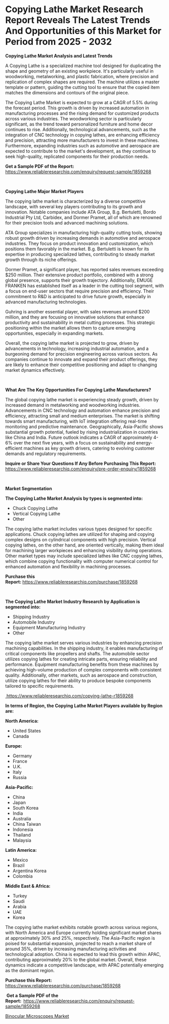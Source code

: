 <p><h1>Copying Lathe Market Research Report Reveals The Latest Trends And Opportunities of this Market for Period from 2025 - 2032</h1></p><p><strong>Copying Lathe Market Analysis and Latest Trends</strong></p>
<p><p>A Copying Lathe is a specialized machine tool designed for duplicating the shape and geometry of an existing workpiece. It's particularly useful in woodworking, metalworking, and plastic fabrication, where precision and replication of complex shapes are required. The machine utilizes a master template or pattern, guiding the cutting tool to ensure that the copied item matches the dimensions and contours of the original piece.</p><p>The Copying Lathe Market is expected to grow at a CAGR of 5.5% during the forecast period. This growth is driven by increased automation in manufacturing processes and the rising demand for customized products across various industries. The woodworking sector is particularly significant, as the trend toward personalized furniture and home decor continues to rise. Additionally, technological advancements, such as the integration of CNC technology in copying lathes, are enhancing efficiency and precision, attracting more manufacturers to invest in these machines. Furthermore, expanding industries such as automotive and aerospace are expected to contribute to the market's development, as they continue to seek high-quality, replicated components for their production needs.</p></p>
<p><strong>Get a Sample PDF of the Report:&nbsp;</strong> <a href="https://www.reliableresearchiq.com/enquiry/request-sample/1859268?utm_campaign=2463&utm_medium=2&utm_source=Github&utm_content=ia&utm_term=08042025&utm_id=copying-lathe">https://www.reliableresearchiq.com/enquiry/request-sample/1859268</a></p>
<p>&nbsp;</p>
<p><strong>Copying Lathe Major Market Players</strong></p>
<p><p>The copying lathe market is characterized by a diverse competitive landscape, with several key players contributing to its growth and innovation. Notable companies include ATA Group, B.g. Bertuletti, Bordo Industrial Pty Ltd, Carbidex, and Dormer Pramet, all of which are renowned for their precision tools and advanced machining solutions.</p><p>ATA Group specializes in manufacturing high-quality cutting tools, showing robust growth driven by increasing demands in automotive and aerospace industries. They focus on product innovation and customization, which positions them favorably in the market. B.g. Bertuletti is known for its expertise in producing specialized lathes, contributing to steady market growth through its niche offerings.</p><p>Dormer Pramet, a significant player, has reported sales revenues exceeding $250 million. Their extensive product portfolio, combined with a strong global presence, supports their growth trajectory. Additionally, EMUGE FRANKEN has established itself as a leader in the cutting tool segment, with a focus on end-user sectors that require precision and efficiency. Their commitment to R&D is anticipated to drive future growth, especially in advanced manufacturing technologies.</p><p>Guhring is another essential player, with sales revenues around $200 million, and they are focusing on innovative solutions that enhance productivity and sustainability in metal cutting processes. This strategic positioning within the market allows them to capture emerging opportunities, especially in expanding markets.</p><p>Overall, the copying lathe market is projected to grow, driven by advancements in technology, increasing industrial automation, and a burgeoning demand for precision engineering across various sectors. As companies continue to innovate and expand their product offerings, they are likely to enhance their competitive positioning and adapt to changing market dynamics effectively.</p></p>
<p>&nbsp;</p>
<p><strong>What Are The Key Opportunities For Copying Lathe Manufacturers?</strong></p>
<p><p>The global copying lathe market is experiencing steady growth, driven by increased demand in metalworking and woodworking industries. Advancements in CNC technology and automation enhance precision and efficiency, attracting small and medium enterprises. The market is shifting towards smart manufacturing, with IoT integration offering real-time monitoring and predictive maintenance. Geographically, Asia-Pacific shows substantial growth potential, fueled by rising industrialization in countries like China and India. Future outlook indicates a CAGR of approximately 4-6% over the next five years, with a focus on sustainability and energy-efficient machines as key growth drivers, catering to evolving customer demands and regulatory requirements.</p></p>
<p><strong>Inquire or Share Your Questions If Any Before Purchasing This Report:</strong> <a href="https://www.reliableresearchiq.com/enquiry/pre-order-enquiry/1859268?utm_campaign=2463&utm_medium=2&utm_source=Github&utm_content=ia&utm_term=08042025&utm_id=copying-lathe">https://www.reliableresearchiq.com/enquiry/pre-order-enquiry/1859268</a></p>
<p>&nbsp;</p>
<p><strong>Market Segmentation</strong></p>
<p><strong>The Copying Lathe Market Analysis by types is segmented into:</strong></p>
<p><ul><li>Chuck Copying Lathe</li><li>Vertical Copying Lathe</li><li>Other</li></ul></p>
<p><p>The copying lathe market includes various types designed for specific applications. Chuck copying lathes are utilized for shaping and copying complex designs on cylindrical components with high precision. Vertical copying lathes, on the other hand, are oriented vertically, making them ideal for machining larger workpieces and enhancing visibility during operations. Other market types may include specialized lathes like CNC copying lathes, which combine copying functionality with computer numerical control for enhanced automation and flexibility in machining processes.</p></p>
<p><strong>Purchase this Report:&nbsp;</strong><a href="https://www.reliableresearchiq.com/purchase/1859268?utm_campaign=2463&utm_medium=2&utm_source=Github&utm_content=ia&utm_term=08042025&utm_id=copying-lathe">https://www.reliableresearchiq.com/purchase/1859268</a></p>
<p>&nbsp;</p>
<p><strong>The Copying Lathe Market Industry Research by Application is segmented into:</strong></p>
<p><ul><li>Shipping Industry</li><li>Automobile Industry</li><li>Equipment Manufacturing Industry</li><li>Other</li></ul></p>
<p><p>The copying lathe market serves various industries by enhancing precision machining capabilities. In the shipping industry, it enables manufacturing of critical components like propellers and shafts. The automobile sector utilizes copying lathes for creating intricate parts, ensuring reliability and performance. Equipment manufacturing benefits from these machines by achieving high-volume production of complex components with consistent quality. Additionally, other markets, such as aerospace and construction, utilize copying lathes for their ability to produce bespoke components tailored to specific requirements.</p></p>
<p><a href="https://www.reliableresearchiq.com/copying-lathe-r1859268?utm_campaign=2463&utm_medium=2&utm_source=Github&utm_content=ia&utm_term=08042025&utm_id=copying-lathe">&nbsp;https://www.reliableresearchiq.com/copying-lathe-r1859268</a></p>
<p><strong>In terms of Region, the Copying Lathe Market Players available by Region are:</strong></p>
<p>
    <p> <strong> North America: </strong>
        <ul>
            <li>United States</li>
            <li>Canada</li>
        </ul>
        </p> 
    <p> <strong> Europe: </strong>
        <ul>
            <li>Germany</li>
            <li>France</li>
            <li>U.K.</li>
            <li>Italy</li>
            <li>Russia</li>
        </ul>
        </p> 
    <p> <strong> Asia-Pacific: </strong>
        <ul>
            <li>China</li>
            <li>Japan</li>
            <li>South Korea</li>
            <li>India</li>
            <li>Australia</li>
            <li>China Taiwan</li>
            <li>Indonesia</li>
            <li>Thailand</li>
            <li>Malaysia</li>
        </ul>
        </p> 
    <p> <strong> Latin America: </strong>
        <ul>
            <li>Mexico</li>
            <li>Brazil</li>
            <li>Argentina Korea</li>
            <li>Colombia</li>
        </ul>
        </p> 
    <p> <strong> Middle East & Africa: </strong>
        <ul>
            <li>Turkey</li>
            <li>Saudi</li>
            <li>Arabia</li>
            <li>UAE</li>
            <li>Korea</li>
        </ul>
    </p>
    </p>
<p><p>The copying lathe market exhibits notable growth across various regions, with North America and Europe currently holding significant market shares at approximately 30% and 25%, respectively. The Asia-Pacific region is poised for substantial expansion, projected to reach a market share of around 35%, driven by increasing manufacturing activities and technological adoption. China is expected to lead this growth within APAC, contributing approximately 20% to the global market. Overall, these dynamics indicate a competitive landscape, with APAC potentially emerging as the dominant region.</p></p>
<p><strong>Purchase this Report: </strong><a href="https://www.reliableresearchiq.com/purchase/1859268?utm_campaign=2463&utm_medium=2&utm_source=Github&utm_content=ia&utm_term=08042025&utm_id=copying-lathe">https://www.reliableresearchiq.com/purchase/1859268</a></p>
<p>&nbsp;<strong>Get a Sample PDF of the Report:&nbsp;&nbsp;</strong><a href="https://www.reliableresearchiq.com/enquiry/request-sample/1859268?utm_campaign=2463&utm_medium=2&utm_source=Github&utm_content=ia&utm_term=08042025&utm_id=copying-lathe">https://www.reliableresearchiq.com/enquiry/request-sample/1859268</a></p>
<p><strong></strong></p>
<p><p><a href="https://github.com/hillsmyung726/Market-Research-Report-List-1/blob/main/binocular-microscopes-market.md?utm_campaign=2463&utm_medium=2&utm_source=Github&utm_content=ia&utm_term=08042025&utm_id=copying-lathe">Binocular Microscopes Market</a></p></p>